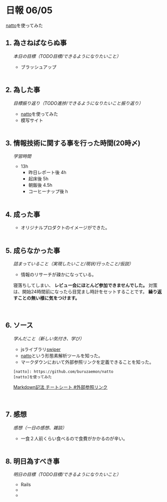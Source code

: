 # 日報 06/05

[natto]: https://github.com/buruzaemon/natto
[natto]を使ってみた

<ol>

## <li>為さねばならぬ事</li>

*本日の目標（TODO目標/できるようになりたいこと）*

  - ブラッシュアップ

<br>

## <li>為した事</li>

*目標振り返り（TODO進捗/できるようになりたいこと振り返り）*

  - [natto]を使ってみた
  - 模写サイト

<br>


## <li>情報技術に関する事を行った時間(20時〆)</li>

*学習時間*

  - 13h
    - 昨日レポート後 4h
    - 起床後 5h
    - 朝飯後 4.5h
    - コーヒーナップ後 h

<br>


## <li>成った事</li>

  - オリジナルプロダクトのイメージができた。

<br>


## <li>成らなかった事</li>

*詰まっていること（実現したいこと/現状/行ったこと/仮説）*

  - 情報のリサーチが疎かになっている。

寝落ちしてしまい、 **レビュー会にほとんど参加できませんでした。**
対策は、開始24時間前になったら目覚まし時計をセットすることです。
**繰り返すことの無い様に気をつけます。**


<br>


## <li>ソース</li>

*学んだこと（新しい気付き、学び）*

  - jsライブラリ[swiper](https://swiperjs.com/)
  - [natto]という形態素解析ツールを知った。
  - マークダウンにおいて外部参照リンクを定義できることを知った。


```
[natto]: https://github.com/buruzaemon/natto
[natto]を使ってみた
```


[Markdown記法 チートシート #外部参照リンク](https://gist.github.com/mignonstyle/083c9e1651d7734f84c99b8cf49d57fa#%E5%A4%96%E9%83%A8%E5%8F%82%E7%85%A7%E3%83%AA%E3%83%B3%E3%82%AF)

<br>


## <li>感想</li>

*感想（一日の感想、雑談）*

  - 一食２人前くらい食べるので食費がかかるのが辛い。

<br>


## <li>明日為すべき事</li>

*明日の目標（TODO目標/できるようになりたいこと）*

  - Rails
  - 
  - 

<!-- end -->

<br>

</ol>


